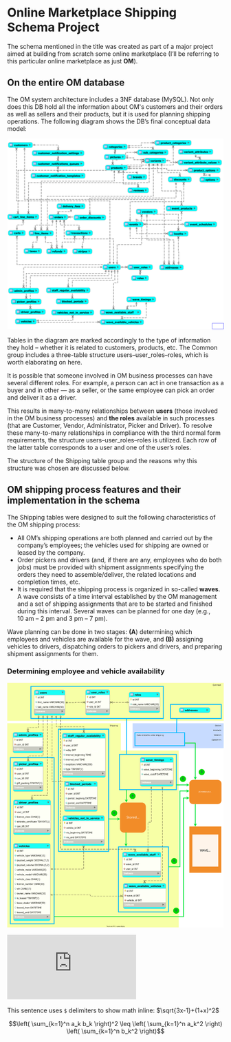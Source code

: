 # Online Marketplace Shipping Schema Project
The schema mentioned in the title was created as part of a major project aimed at building from scratch some online marketplace (I’ll be referring to this particular online marketplace as just **OM**). 

## On the entire OM database

The OM system architecture includes a 3NF database (MySQL). Not only does this DB hold all the information about OM's customers and their orders as well as sellers and their products, but it is used for planning shipping operations. 
The following diagram shows the DB’s final conceptual data model:

![ ](https://github.com/AndreiMaikov/MVM_Shipping--SQL/blob/main/images/OM.svg)

Tables in the diagram are marked accordingly to the type of information they hold – whether it is related to customers, products, etc. The Common group includes a three-table structure users&ndash;user_roles&ndash;roles, which is worth elaborating on here.

It is possible that someone involved in OM business processes can have several different roles. For example, a person can act in one transaction as a buyer and in other &mdash; as a seller, or the same employee can pick an order and deliver it as a driver. 

This results in many-to-many relationships between **users** (those involved in the OM business processes) and **the roles** available in such processes (that are Customer, Vendor, Administrator, Picker and Driver). To resolve these many-to-many relationships in compliance with the third normal form requirements, the structure users&ndash;user_roles&ndash;roles is utilized. Each row of the latter table corresponds to a user and one of the user’s roles.

The structure of the Shipping table group and the reasons why this structure was chosen are discussed below.

## OM shipping process features and their implementation  in the schema

The Shipping tables were designed to suit the following characteristics of the OM shipping process:

- All OM’s shipping operations are both planned and carried out by the company’s employees; the vehicles used for shipping are owned or leased by the company.
- Order pickers and drivers (and, if there are any, employees who do both jobs) must be provided with shipment assignments specifying the orders they need to assemble/deliver, the related locations and  completion times, etc.
- It is required that the shipping process is organized in so-called **waves**. A wave consists of a time interval established by the OM management and a set of shipping assignments that are to be started and finished during this interval. Several waves can be planned for one day (e.g., 10&nbsp;am&nbsp;&ndash;&nbsp;2&nbsp;pm and 3&nbsp;pm&nbsp;&ndash;&nbsp;7&nbsp;pm).

Wave planning can be done in two stages: 
    **(A**)&nbsp;determining which employees and vehicles are available for the wave, and
    **(B)**&nbsp;assigning vehicles to drivers, dispatching  orders to pickers and drivers, and preparing shipment assignments for them.

### Determining employee and vehicle availability




![ ](https://github.com/AndreiMaikov/MVM_Shipping--SQL/blob/main/images/OM_Shipping.svg)

![\Large x=\frac{-b\pm\sqrt{b^2-4ac}}{2a}](https://latex.codecogs.com/svg.latex?x%3D%5Cfrac%7B-b%5Cpm%5Csqrt%7Bb%5E2-4ac%7D%7D%7B2a%7D)

This sentence uses `$` delimiters to show math inline: $\sqrt{3x-1}+(1+x)^2$

$$\left( \sum_{k=1}^n a_k b_k \right)^2 \leq \left( \sum_{k=1}^n a_k^2 \right) \left( \sum_{k=1}^n b_k^2 \right)$$
